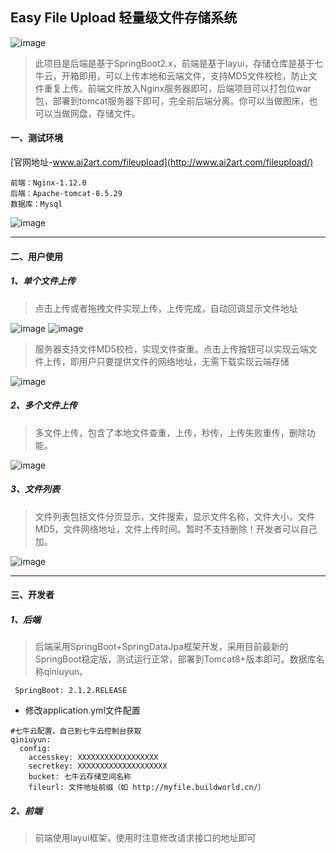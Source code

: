 
## Easy File Upload 轻量级文件存储系统
![image](http://myfile.buildworld.cn/esfu_logo.png)

> 此项目是后端是基于SpringBoot2.x，前端是基于layui，存储仓库是基于七牛云，开箱即用，可以上传本地和云端文件，支持MD5文件校检，防止文件重复上传。前端文件放入Nginx服务器即可，后端项目可以打包位war包，部署到tomcat服务器下即可，完全前后端分离。你可以当做图床，也可以当做网盘，存储文件。

#### 一、测试环境
[官网地址-www.ai2art.com/fileupload](http://www.ai2art.com/fileupload/)
```
前端：Nginx-1.12.0
后端：Apache-tomcat-8.5.29
数据库：Mysql
```
![image](http://myfile.buildworld.cn/360%E6%88%AA%E5%9B%BE16751025435782.jpg)


---

#### 二、用户使用
##### 1、单个文件上传
> 点击上传或者拖拽文件实现上传，上传完成，自动回调显示文件地址

![image](http://myfile.buildworld.cn/360截图16520817898671.jpg)
![image](http://myfile.buildworld.cn/360截图1793072184105113.jpg)
> 服务器支持文件MD5校检，实现文件查重。点击上传按钮可以实现云端文件上传，即用户只要提供文件的网络地址，无需下载实现云端存储

![image](http://myfile.buildworld.cn/360截图174012037168101.jpg)

##### 2、多个文件上传
> 多文件上传，包含了本地文件查重，上传，秒传，上传失败重传，删除功能。

![image](http://myfile.buildworld.cn/360截图17860604528594.jpg)

##### 3、文件列表
> 文件列表包括文件分页显示，文件搜索，显示文件名称，文件大小，文件MD5，文件网络地址，文件上传时间。暂时不支持删除！开发者可以自己加。

![image](http://myfile.buildworld.cn/360截图17571116264764.jpg)

---

#### 三、开发者
##### 1、后端
> 后端采用SpringBoot+SpringDataJpa框架开发，采用目前最新的SpringBoot稳定版，测试运行正常，部署到Tomcat8+版本即可。数据库名称qiniuyun。

```
 SpringBoot: 2.1.2.RELEASE
```
- 修改application.yml文件配置

```
#七牛云配置，自己到七牛云控制台获取
qiniuyun:
  config:
    accesskey: XXXXXXXXXXXXXXXXXX
    secretkey: XXXXXXXXXXXXXXXXXXXX
    bucket: 七牛云存储空间名称
    fileurl: 文件地址前缀（如 http://myfile.buildworld.cn/）
```
##### 2、前端
> 前端使用layui框架，使用时注意修改请求接口的地址即可
